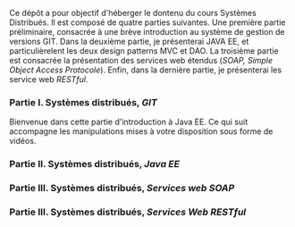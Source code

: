 Ce dépôt a pour objectif d'héberger le dontenu du  cours Systèmes Distribués. Il est composé de quatre parties suivantes. Une première partie préliminaire, consacrée à une brève introduction au système de gestion de versions GIT. Dans la deuxième partie, je présenterai JAVA EE, et particulièrelent les deux design patterns MVC et DAO. La troisième partie est consacrée la présentation des services web étendus (*SOAP, Simple Object Access Protocole*). Enfin, dans la dernière partie, je présenterai les service web *RESTful*.

### Partie I. Systèmes distribués, *GIT* 
Bienvenue dans cette partie d'introduction à Java EE. Ce qui suit accompagne les manipulations mises à votre disposition sous forme de vidéos.

### Partie II. Systèmes distribués, *Java EE* 

### Partie III. Systèmes distribués, *Services web SOAP*

### Partie III. Systèmes distribués, *Services Web RESTful*

  


